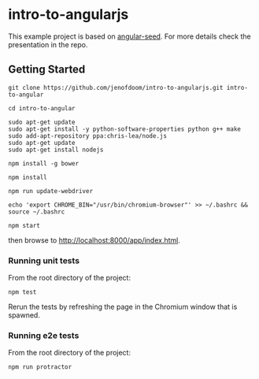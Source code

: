 # intro-to-angularjs

This example project is based on [angular-seed](https://github.com/angular/angular-seed). For more details check the presentation in the repo.

## Getting Started

```
git clone https://github.com/jenofdoom/intro-to-angularjs.git intro-to-angular

cd intro-to-angular

sudo apt-get update
sudo apt-get install -y python-software-properties python g++ make
sudo add-apt-repository ppa:chris-lea/node.js
sudo apt-get update
sudo apt-get install nodejs

npm install -g bower

npm install

npm run update-webdriver

echo 'export CHROME_BIN="/usr/bin/chromium-browser"' >> ~/.bashrc && source ~/.bashrc

npm start
```

then browse to [http://localhost:8000/app/index.html](http://localhost:8000/app/index.html).

### Running unit tests

From the root directory of the project:

```
npm test
```

Rerun the tests by refreshing the page in the Chromium window that is spawned.

### Running e2e tests

From the root directory of the project:

```
npm run protractor
```
